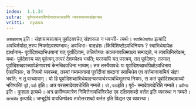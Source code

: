 ```yaml
---
index:  1.1.34
sutra:  पूर्वपरावरदक्षिणोत्तरापराधराणि व्यवस्थायामसंज्ञायाम्
vritti:  nyasa
---
```


`असंज्ञायाम्` इति। संज्ञायामसत्याम् पूर्वादयश्चेत् संज्ञारूपा न भवन्ती-
त्यर्थः। `स्वाभिधेयापेक्ष` इत्यादि अवधिर्मर्यादा,तस्य नियमोऽवश्यम्भावः; अवधिभा-
वादभ्रंशः।किंविशिष्टोऽवधिनियमः ? स्वाभिधेयापेक्षः ह्यर्थानाम्- पूर्वादिशब्दाभिधयानां यत् पूर्वादित्वम्, तन्नियोगतः कञ्चनावधिमपक्ष्य सम्पद्यते, न त्ववधिनिरपेक्षम्; यथा- पूर्वदेशस्य यत् पूर्वत्वम्,तत्परं देशमपेक्ष्य भवति; परस्यापि यत्
परत्वम्, तत् पूर्वदेशम्; तस्मात् पूर्वादिशब्दवाच्यापेक्षेणावश्यं केनचिदवधिना
भाव्यम्। तत्र तस्यैवावधेः यः पूर्वादिशब्दार्थापेक्षोऽवधिभाव ऐकान्तिकः, स नियमो व्यवस्था, तस्यां गम्यमानायां पूर्वादीनां शब्दानां स्वाभिधेय एव वर्त्तमानानामियं संज्ञा भवति; न तु वाच्यायाम्। यो हि पूर्वादिशब्दाभिधेयादन्यस्यार्थस्यावधिभूतस्य
नियमः, स कतं पूर्वादिशब्दवाच्यो भविष्यति!
`पूर्वे,पर्वाः` इति। अत्र परसमादेवावधेरिति गम्यते। `परे,पराः`इति। पूर्व-
स्मादेवावदेरिति गम्यते। `प्रवीणाः` इति। कुशला इत्यर्थः। अत्र प्रावीण्यमात्रेण
निमित्तेनावधिनिरपेक्ष एव दक्षिणशब्दो वर्त्तत इति व्यवस्था न गम्यते। `सत्यामेव`
इत्यादि। जम्बूद्वीपं वावधिमपेक्ष्य तत्रोत्तरशब्दो वर्त्तत इति विद्यत एव व्यवस्था।

